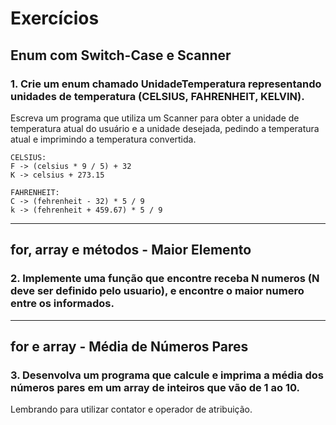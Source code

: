 # Exercícios

## Enum com Switch-Case e Scanner
### 1. Crie um enum chamado UnidadeTemperatura representando unidades de temperatura (CELSIUS, FAHRENHEIT, KELVIN).

Escreva um programa que utiliza um Scanner para obter a unidade de temperatura atual do usuário e a unidade desejada, pedindo a temperatura atual e imprimindo a temperatura convertida.

```text
CELSIUS:
F -> (celsius * 9 / 5) + 32
K -> celsius + 273.15

FAHRENHEIT:
C -> (fehrenheit - 32) * 5 / 9
k -> (fehrenheit + 459.67) * 5 / 9

```
----

## for, array e métodos - Maior Elemento
### 2. Implemente uma função que encontre receba N numeros (N deve ser definido pelo usuario), e encontre o maior numero entre os informados.

----

## for e array - Média de Números Pares

### 3. Desenvolva um programa que calcule e imprima a média dos números pares em um array de inteiros que vão de 1 ao 10.

Lembrando para utilizar contator e operador de atribuição.

